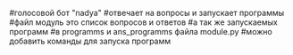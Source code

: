 #голосовой бот "nadya"
#отвечает на вопросы и запускает программы
#файл модуль это список вопросов и ответов
#а так же запускаемых программ
#в programms и ans_programms файла module.py
#можно добавить команды для запуска программ
